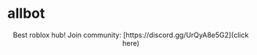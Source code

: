 # allbot

<p align="center">
Best roblox hub! Join community: [https://discord.gg/UrQyA8e5G2](click here)
